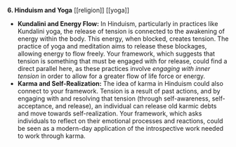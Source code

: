**6. Hinduism and Yoga** [[religion]] [[yoga]]

- **Kundalini and Energy Flow:** In Hinduism, particularly in practices like Kundalini yoga, the release of tension is connected to the awakening of energy within the body. This energy, when blocked, creates tension. The practice of yoga and meditation aims to release these blockages, allowing energy to flow freely. Your framework, which suggests that tension is something that must be engaged with for release, could find a direct parallel here, as these practices involve _engaging with inner tension_ in order to allow for a greater flow of life force or energy.
- **Karma and Self-Realization:** The idea of karma in Hinduism could also connect to your framework. Tension is a result of past actions, and by engaging with and resolving that tension (through self-awareness, self-acceptance, and release), an individual can release old karmic debts and move towards self-realization. Your framework, which asks individuals to reflect on their emotional processes and reactions, could be seen as a modern-day application of the introspective work needed to work through karma.
